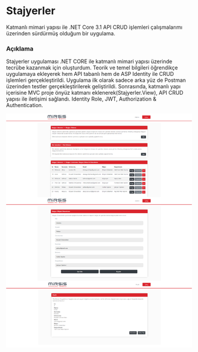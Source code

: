 # Stajyerler
Katmanlı mimari yapısı ile .NET Core 3.1 API CRUD işlemleri çalışmalarımı üzerinden sürdürmüş olduğum bir uygulama.
### Açıklama
Stajyerler uygulaması .NET CORE ile katmanlı mimari yapısı üzerinde tecrübe kazanmak için oluşturdum.
Teorik ve temel bilgileri öğrendikçe uygulamaya ekleyerek hem API tabanlı hem de ASP Identity ile CRUD işlemleri gerçekleştirildi.
Uygulama ilk olarak sadece arka yüz de Postman üzerinden testler gerçekleştirilerek geliştirildi. 
Sonrasında, katmanlı yapı içerisine MVC proje önyüz katmanı eklenerek(Stajyerler.View), API CRUD yapısı ile iletişimi sağlandı.
Identity Role, JWT, Authorization & Authentication.

![](stajyerlerpng.png)
